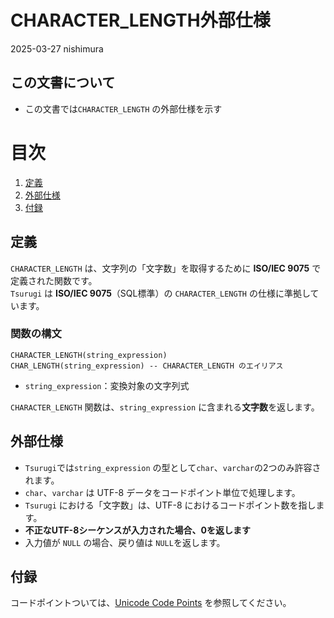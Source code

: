 # CHARACTER_LENGTH外部仕様

2025-03-27 nishimura

## この文書について

* この文書では`CHARACTER_LENGTH` の外部仕様を示す 

# 目次

1. [定義](#定義)
2. [外部仕様](#外部仕様)
3. [付録](#付録)

## 定義

`CHARACTER_LENGTH` は、文字列の「文字数」を取得するために **ISO/IEC 9075** で定義された関数です。  
`Tsurugi` は **ISO/IEC 9075**（SQL標準）の `CHARACTER_LENGTH` の仕様に準拠しています。  


### 関数の構文

```
CHARACTER_LENGTH(string_expression)
CHAR_LENGTH(string_expression) -- CHARACTER_LENGTH のエイリアス
```

* `string_expression`：変換対象の文字列式

`CHARACTER_LENGTH` 関数は、`string_expression` に含まれる**文字数**を返します。


## 外部仕様

* `Tsurugi`では`string_expression` の型として`char`、`varchar`の2つのみ許容されます。
* `char`、`varchar` は UTF-8 データをコードポイント単位で処理します。
* `Tsurugi` における「文字数」は、UTF-8 におけるコードポイント数を指します。
* **不正なUTF-8シーケンスが入力された場合、0を返します**
* 入力値が `NULL` の場合、戻り値は `NULL`を返します。

## 付録

コードポイントついては、[Unicode Code Points](https://unicode.org/glossary/#code_point) を参照してください。

